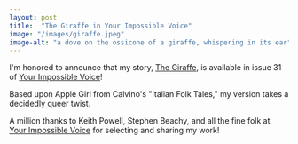 ```yaml
---
layout: post
title:  "The Giraffe in Your Impossible Voice"
image: "/images/giraffe.jpeg"
image-alt: "a dove on the ossicone of a giraffe, whispering in its ear"
---
```

I'm honored to announce that my story, [The Giraffe](https://www.yourimpossiblevoice.com/the-giraffe), is available in issue 31 of [Your Impossible Voice](https://www.yourimpossiblevoice.com/)!

Based upon Apple Girl from Calvino's "Italian Folk Tales," my version takes a decidedly queer twist.

A million thanks to Keith Powell, Stephen Beachy, and all the fine folk at [Your Impossible Voice](https://www.yourimpossiblevoice.com/) for selecting and sharing my work!